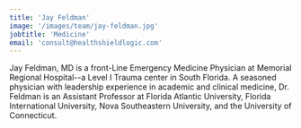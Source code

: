 ```yaml
---
title: 'Jay Feldman'
image: '/images/team/jay-feldman.jpg'
jobtitle: 'Medicine'
email: 'consult@healthshieldlogic.com'
---
```


Jay Feldman, MD is a front-Line Emergency Medicine Physician at Memorial Regional Hospital--a
Level I Trauma center in South Florida. A seasoned physician with leadership experience in
academic and clinical medicine,  Dr. Feldman is an Assistant Professor at Florida Atlantic
University, Florida International University, Nova Southeastern University, and the University
of Connecticut.
